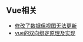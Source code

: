 ## Vue相关

* [修改了数据但视图无法更新](https://www.jianshu.com/p/9990226a892e)
* [vue的双向绑定原理及实现](http://www.cnblogs.com/canfoo/p/6891868.html)
